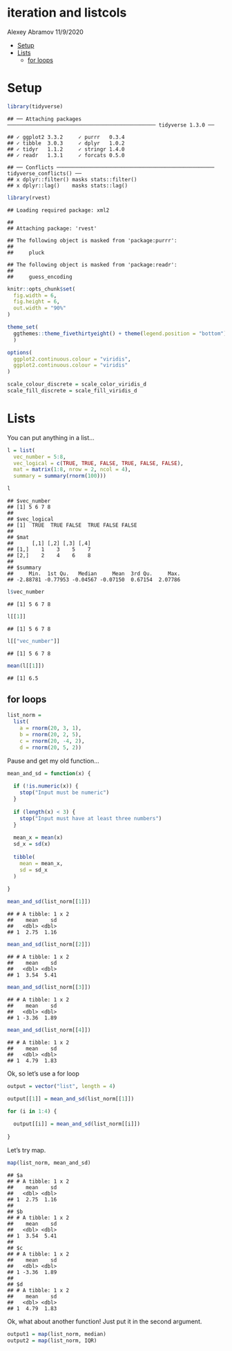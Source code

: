 iteration and listcols
================
Alexey Abramov
11/9/2020

  - [Setup](#setup)
  - [Lists](#lists)
      - [for loops](#for-loops)

# Setup

``` r
library(tidyverse)
```

    ## ── Attaching packages ──────────────────────────────────────────────── tidyverse 1.3.0 ──

    ## ✓ ggplot2 3.3.2     ✓ purrr   0.3.4
    ## ✓ tibble  3.0.3     ✓ dplyr   1.0.2
    ## ✓ tidyr   1.1.2     ✓ stringr 1.4.0
    ## ✓ readr   1.3.1     ✓ forcats 0.5.0

    ## ── Conflicts ─────────────────────────────────────────────────── tidyverse_conflicts() ──
    ## x dplyr::filter() masks stats::filter()
    ## x dplyr::lag()    masks stats::lag()

``` r
library(rvest)
```

    ## Loading required package: xml2

    ## 
    ## Attaching package: 'rvest'

    ## The following object is masked from 'package:purrr':
    ## 
    ##     pluck

    ## The following object is masked from 'package:readr':
    ## 
    ##     guess_encoding

``` r
knitr::opts_chunk$set(
  fig.width = 6,
  fig.height = 6,
  out.width = "90%"
)

theme_set(
  ggthemes::theme_fivethirtyeight() + theme(legend.position = "bottom")
  )

options(
  ggplot2.continuous.colour = "viridis",
  ggplot2.continuous.colour = "viridis"
)

scale_colour_discrete = scale_color_viridis_d
scale_fill_discrete = scale_fill_viridis_d
```

# Lists

You can put anything in a list…

``` r
l = list(
  vec_number = 5:8,
  vec_logical = c(TRUE, TRUE, FALSE, TRUE, FALSE, FALSE),
  mat = matrix(1:8, nrow = 2, ncol = 4),
  summary = summary(rnorm(100)))
```

``` r
l
```

    ## $vec_number
    ## [1] 5 6 7 8
    ## 
    ## $vec_logical
    ## [1]  TRUE  TRUE FALSE  TRUE FALSE FALSE
    ## 
    ## $mat
    ##      [,1] [,2] [,3] [,4]
    ## [1,]    1    3    5    7
    ## [2,]    2    4    6    8
    ## 
    ## $summary
    ##     Min.  1st Qu.   Median     Mean  3rd Qu.     Max. 
    ## -2.88781 -0.77953 -0.04567 -0.07150  0.67154  2.07786

``` r
l$vec_number
```

    ## [1] 5 6 7 8

``` r
l[[1]]
```

    ## [1] 5 6 7 8

``` r
l[["vec_number"]]
```

    ## [1] 5 6 7 8

``` r
mean(l[[1]])
```

    ## [1] 6.5

## for loops

``` r
list_norm = 
  list(
    a = rnorm(20, 3, 1),
    b = rnorm(20, 2, 5),
    c = rnorm(20, -4, 2),
    d = rnorm(20, 5, 2))
```

Pause and get my old function…

``` r
mean_and_sd = function(x) {
  
  if (!is.numeric(x)) {
    stop("Input must be numeric")
  }
  
  if (length(x) < 3) {
    stop("Input must have at least three numbers")
  }
  
  mean_x = mean(x)
  sd_x = sd(x)
  
  tibble(
    mean = mean_x,
    sd = sd_x
  )
  
}
```

``` r
mean_and_sd(list_norm[[1]])
```

    ## # A tibble: 1 x 2
    ##    mean    sd
    ##   <dbl> <dbl>
    ## 1  2.75  1.16

``` r
mean_and_sd(list_norm[[2]])
```

    ## # A tibble: 1 x 2
    ##    mean    sd
    ##   <dbl> <dbl>
    ## 1  3.54  5.41

``` r
mean_and_sd(list_norm[[3]])
```

    ## # A tibble: 1 x 2
    ##    mean    sd
    ##   <dbl> <dbl>
    ## 1 -3.36  1.89

``` r
mean_and_sd(list_norm[[4]])
```

    ## # A tibble: 1 x 2
    ##    mean    sd
    ##   <dbl> <dbl>
    ## 1  4.79  1.83

Ok, so let’s use a for loop

``` r
output = vector("list", length = 4)
```

``` r
output[[1]] = mean_and_sd(list_norm[[1]])

for (i in 1:4) {
  
  output[[i]] = mean_and_sd(list_norm[[i]])
  
}
```

Let’s try map.

``` r
map(list_norm, mean_and_sd)
```

    ## $a
    ## # A tibble: 1 x 2
    ##    mean    sd
    ##   <dbl> <dbl>
    ## 1  2.75  1.16
    ## 
    ## $b
    ## # A tibble: 1 x 2
    ##    mean    sd
    ##   <dbl> <dbl>
    ## 1  3.54  5.41
    ## 
    ## $c
    ## # A tibble: 1 x 2
    ##    mean    sd
    ##   <dbl> <dbl>
    ## 1 -3.36  1.89
    ## 
    ## $d
    ## # A tibble: 1 x 2
    ##    mean    sd
    ##   <dbl> <dbl>
    ## 1  4.79  1.83

Ok, what about another function\! Just put it in the second argument.

``` r
output1 = map(list_norm, median)
output2 = map(list_norm, IQR)
```
